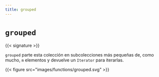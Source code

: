 ```yaml
---
title: grouped
---
```


# `grouped`

{{< signature >}}

`grouped` parte esta colección en subcolecciones más pequeñas de, como mucho, `m` elementos y devuelve un `Iterator` para iterarlas.

{{< figure src="images/functions/grouped.svg" >}}
